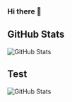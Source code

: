### Hi there 👋
<h2>GitHub Stats</h2>
<p><img src="https://github-readme-stats.vercel.app/api?username=PhamHoan25201&amp;show_icons=true" alt="GitHub Stats"></p>
<h2>Test</h2>
<p><img src="https://github-readme-stats.vercel.app/api?username=PhamHoan25201&show_icons=true&theme=radical" alt="GitHub Stats"></p>



<!--
**PhamHoan25201/PhamHoan25201** is a ✨ _special_ ✨ repository because its `README.md` (this file) appears on your GitHub profile.

Here are some ideas to get you started:

- 🔭 I’m currently working on ...
- 🌱 I’m currently learning ...
- 👯 I’m looking to collaborate on ...
- 🤔 I’m looking for help with ...
- 💬 Ask me about ...
- 📫 How to reach me: ...
- 😄 Pronouns: ...
- ⚡ Fun fact: ...
-->
